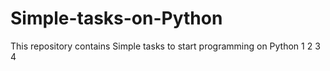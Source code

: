 # Simple-tasks-on-Python
This repository contains 
Simple tasks to start programming on Python
1
2
3
4
